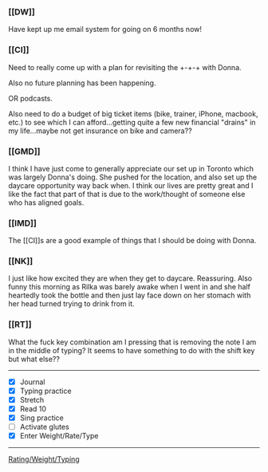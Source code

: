 ### [[DW]]
Have kept up me email system for going on 6 months now!

### [[CI]]
Need to really come up with a plan for revisiting the +-+-+ with Donna.

Also no future planning has been happening.

OR podcasts.

Also need to do a budget of big ticket items (bike, trainer, iPhone, macbook, etc.) to see which I can afford...getting quite a few new financial "drains" in my life...maybe not get insurance on bike and camera??

### [[GMD]]
I think I have just come to generally appreciate our set up in Toronto which was largely Donna's doing. She pushed for the location, and also set up the daycare opportunity way back when. I think our lives are pretty great and I like the fact that part of that is due to the work/thought of someone else who has aligned goals.

### [[IMD]]
The  [[CI]]s are a good example of things that I should be doing with Donna.

### [[NK]]
I just like how excited they are when they get to daycare. Reassuring. Also funny this morning as Rilka was barely awake when I went in and she half heartedly took the bottle and then just lay face down on her stomach with her head turned trying to drink from it.

### [[RT]]
What the fuck key combination am I pressing that is removing the note I am in the middle of typing? It seems to have something to do with the shift key but what else??

---
- [x] Journal
- [x] Typing practice
- [x] Stretch
- [x] Read 10
- [x] Sing practice
- [ ] Activate glutes
- [x] Enter Weight/Rate/Type
---

[Rating/Weight/Typing](https://docs.google.com/spreadsheets/d/1p6cinTqipnxyiSCgPBAWp2cAHA5q6P0NL58bNCxedCY/edit#gid=0)
